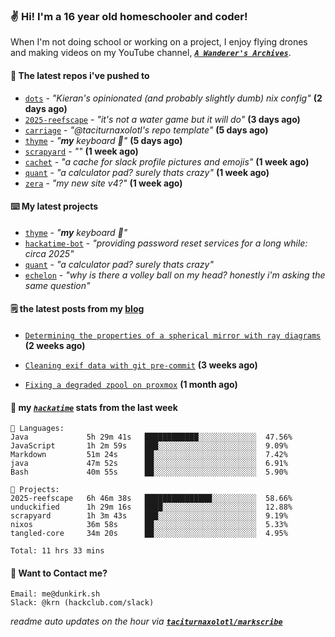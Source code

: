 ### ✌️ Hi! I'm a 16 year old homeschooler and coder!

When I'm not doing school or working on a project, I enjoy flying drones and making videos on my YouTube channel, [**_`A Wanderer's Archives`_**](https://youtube.com/@wanderer.archives).

#### 👷 The latest repos i've pushed to

- [`dots`](https://github.com/taciturnaxolotl/dots) - _"Kieran's opinionated (and probably slightly dumb) nix config"_ **(2 days ago)**
- [`2025-reefscape`](https://github.com/df1317/2025-reefscape) - _"it's not a water game but it will do"_ **(3 days ago)**
- [`carriage`](https://github.com/taciturnaxolotl/carriage) - _"@taciturnaxolotl's repo template"_ **(5 days ago)**
- [`thyme`](https://github.com/taciturnaxolotl/thyme) - _"**my** keyboard 🫶"_ **(5 days ago)**
- [`scrapyard`](https://github.com/hackclub/scrapyard) - _""_ **(1 week ago)**
- [`cachet`](https://github.com/taciturnaxolotl/cachet) - _"a cache for slack profile pictures and emojis"_ **(1 week ago)**
- [`quant`](https://github.com/taciturnaxolotl/quant) - _"a calculator pad? surely thats crazy"_ **(1 week ago)**
- [`zera`](https://github.com/taciturnaxolotl/zera) - _"my new site v4?"_ **(1 week ago)**

#### ⌨️ My latest projects

- [`thyme`](https://github.com/taciturnaxolotl/thyme) - _"**my** keyboard 🫶"_
- [`hackatime-bot`](https://github.com/taciturnaxolotl/hackatime-bot) - _"providing password reset services for a long while: circa 2025"_
- [`quant`](https://github.com/taciturnaxolotl/quant) - _"a calculator pad? surely thats crazy"_
- [`echelon`](https://github.com/taciturnaxolotl/echelon) - _"why is there a volley ball on my head? honestly i'm asking the same question"_

#### 🗒️ the latest posts from my [blog](https://dunkirk.sh)

- [`Determining the properties of a spherical mirror with ray diagrams`](https://dunkirk.sh/blog/spherical-ray-diagrams/) **(2 weeks ago)**

- [`Cleaning exif data with git pre-commit`](https://dunkirk.sh/blog/remove-exif-git-hook/) **(3 weeks ago)**

- [`Fixing a degraded zpool on proxmox`](https://dunkirk.sh/blog/degraded-zpool-proxmox/) **(1 month ago)**



#### 📡 my [_`hackatime`_](https://waka.hackclub.com) stats from the last week

```text
💾 Languages:
Java             5h 29m 41s   ████████████░░░░░░░░░░░░░  47.56%
JavaScript       1h 2m 59s    ███░░░░░░░░░░░░░░░░░░░░░░  9.09%
Markdown         51m 24s      ██░░░░░░░░░░░░░░░░░░░░░░░  7.42%
java             47m 52s      ██░░░░░░░░░░░░░░░░░░░░░░░  6.91%
Bash             40m 55s      ██░░░░░░░░░░░░░░░░░░░░░░░  5.90%

💼 Projects:
2025-reefscape   6h 46m 38s   ███████████████░░░░░░░░░░  58.66%
unduckified      1h 29m 16s   ████░░░░░░░░░░░░░░░░░░░░░  12.88%
scrapyard        1h 3m 43s    ███░░░░░░░░░░░░░░░░░░░░░░  9.19%
nixos            36m 58s      ██░░░░░░░░░░░░░░░░░░░░░░░  5.33%
tangled-core     34m 20s      ██░░░░░░░░░░░░░░░░░░░░░░░  4.95%

Total: 11 hrs 33 mins
```

#### 📮 Want to Contact me?

```text
Email: me@dunkirk.sh
Slack: @krn (hackclub.com/slack)
```

_readme auto updates on the hour via [**`taciturnaxolotl/markscribe`**](https://github.com/taciturnaxolotl/markscribe)_
